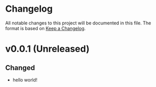 # Changelog

All notable changes to this project will be documented in this file. The format
is based on [Keep a Changelog](https://keepachangelog.com/en/1.0.0/).

# v0.0.1 (Unreleased)

## Changed

- hello world!
